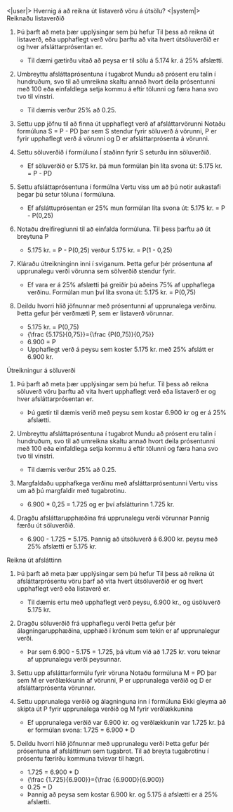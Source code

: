 <|user|>
Hvernig á að reikna út listaverð vöru á útsölu?
<|system|>
Reiknaðu listaverðið

1. Þú þarft að meta þær upplýsingar sem þú hefur
Til þess að reikna út listaverð, eða upphaflegt verð vöru þarftu að vita hvert útsöluverðið er og hver afsláttarprósentan er.
    - Til dæmi gætirðu vitað að peysa er til sölu á 5.174 kr. á 25% afslætti.

2. Umbreyttu afsláttaprósentuna í tugabrot
Mundu að prósent eru talin í hundruðum, svo til að umreikna skaltu annað hvort deila prósentunni með 100 eða einfaldlega setja kommu á eftir tölunni og færa hana svo tvo til vinstri.
    - Til dæmis verður 25% að 0.25.

3. Settu upp jöfnu til að finna út upphaflegt verð af afsláttarvörunni
Notaðu formúluna S = P - PD þar sem S stendur fyrir söluverð á vörunni, P er fyrir upphaflegt verð á vörunni og D er afsláttarprósenta á vörunni.

4. Settu söluverðið í formúluna
Í staðinn fyrir S seturðu inn söluverðið.
    - Ef söluverðið er 5.175 kr. þá mun formúlan þín líta svona út: 5.175 kr. = P - PD

5. Settu afsláttaprósentuna í formúlna
Vertu viss um að þú notir aukastafi þegar þú setur töluna í formúluna.
    - Ef afsláttuprósentan er 25% mun formúlan líta svona út: 5.175 kr. = P - P(0,25)

6. Notaðu dreifireglunni til að einfalda formúluna. Til þess þarftu að út breytuna P
    - 5.175 kr. = P - P(0,25) verður 5.175 kr. = P(1 - 0,25)

7. Kláraðu útreikninginn inni í sviganum. Þetta gefur þér prósentuna af upprunalegu verði vörunna sem sölverðið stendur fyrir.
    - Ef vara er á 25% afslætti þá greiðir þú aðeins 75% af upphaflega verðinu. Formúlan mun því líta svona út: 5.175 kr. = P(0,75)

8. Deildu hvorri hlið jöfnunnar með prósentunni af upprunalega verðinu. Þetta gefur þér verðmæti P, sem er listaverð vörunnar.
    - 5.175 kr. = P(0,75)
    - {\frac {5.175}{0,75}}={\frac {P(0,75)}{0,75}}
    - 6.900 = P
    - Upphaflegt verð á peysu sem koster 5.175 kr. með 25% afslátt er 6.900 kr.

Útreikningur á söluverði

1. Þú þarft að meta þær upplýsingar sem þú hefur. Til þess að reikna söluverð vöru þarftu að vita hvert upphaflegt verð eða listaverð er og hver afsláttarprósentan er.
    - Þú gætir til dæmis verið með peysu sem kostar 6.900 kr og er á 25% afslætti.

2. Umbreyttu afsláttaprósentuna í tugabrot
Mundu að prósent eru talin í hundruðum, svo til að umreikna skaltu annað hvort deila prósentunni með 100 eða einfaldlega setja kommu á eftir tölunni og færa hana svo tvo til vinstri.
    - Til dæmis verður 25% að 0.25.

3. Margfaldaðu upphafkega verðinu með afsláttarprósentunni 
Vertu viss um að þú margfaldir með tugabrotinu.
    - 6.900 * 0,25 = 1.725 og er því afslátturinn 1.725 kr.

4. Dragðu afsláttarupphæðina frá upprunalegu verði vörunnar
Þannig færðu út söluverðið.
    - 6.900 - 1.725 = 5.175. Þannig að útsöluverð á 6.900 kr. peysu með 25% afslætti er 5.175 kr.

Reikna út afsláttinn

1. Þú þarft að meta þær upplýsingar sem þú hefur
Til þess að reikna út afsláttarprósentu vöru þarf að vita hvert útsöluverðið er og hvert upphaflegt verð eða listaverð er.
    - Til dæmis ertu með upphaflegt verð peysu, 6.900 kr., og úsöluverð 5.175 kr.

2. Dragðu söluverðið frá upphaflegu verði
Þetta gefur þér álagningarupphæðina, upphæð í krónum sem tekin er af upprunalegur verði.
    - Þar sem 6.900 - 5.175 = 1.725, þá vitum við að 1.725 kr. voru teknar af upprunalegu verði peysunnar.

3. Settu upp afsláttarformúlu fyrir vöruna
Notaðu formúluna M = PD þar sem M er verðlækkunin af vörunni, P er upprunalega verðið og D er afsláttarprósenta vörunnar.

4. Settu upprunalega verðið og álagninguna inn í formúluna
Ekki gleyma að skipta út P fyrir upprunalega verðið og M fyrir verðlækkunina
    - Ef upprunalega verðið var 6.900 kr. og verðlækkunin var 1.725 kr. þá er formúlan svona: 1.725 = 6.900 * D

5. Deildu hvorri hlið jöfnunnar með upprunalegu verði
Þetta gefur þér prósentuna af afsláttinum sem tugabrot. Til að breyta tugabrotinu í prósentu færirðu kommuna tvisvar til hægri.
    - 1.725 = 6.900 * D
    - {\frac {1.725}{6.900}}={\frac {6.900D}{6.900}}
    - 0.25 = D
    - Þannig að peysa sem kostar 6.900 kr. og 5.175 á afslætti er á 25% afslætti.
